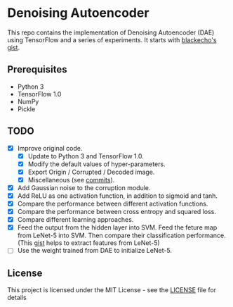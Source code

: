 # Denoising Autoencoder
This repo contains the implementation of Denoising Autoencoder (DAE) using TensorFlow and a series of experiments. It starts with [blackecho's gist](https://gist.github.com/blackecho/3a6e4d512d3aa8aa6cf9).

## Prerequisites
- Python 3
- TensorFlow 1.0
- NumPy
- Pickle

## TODO
- [x] Improve original code.
  - [x] Update to Python 3 and TensorFlow 1.0.
  - [x] Modify the default values of hyper-parameters.
  - [x] Export Origin / Corrupted / Decoded image.
  - [x] Miscellaneous (see [commits](https://github.com/Psycho7/Denoising-Autoencoder-TensorFlow/commits)).
- [x] Add Gaussian noise to the corruption module.
- [x] Add ReLU as one activation function, in addition to sigmoid and tanh.
- [x] Compare the performance between different activation functions.
- [x] Compare the performance between cross entropy and squared loss.
- [x] Compare different learning approaches.
- [x] Feed the output from the hidden layer into SVM. Feed the feture map from LeNet-5 into SVM. Then compare their classification performance. (This [gist](https://gist.github.com/Psycho7/82591b258920cd2ec75c11e0efe431e8) helps to extract features from LeNet-5)
- [ ] Use the weight trained from DAE to initialize LeNet-5.

## License
This project is licensed under the MIT License - see the [LICENSE](LICENSE) file for details